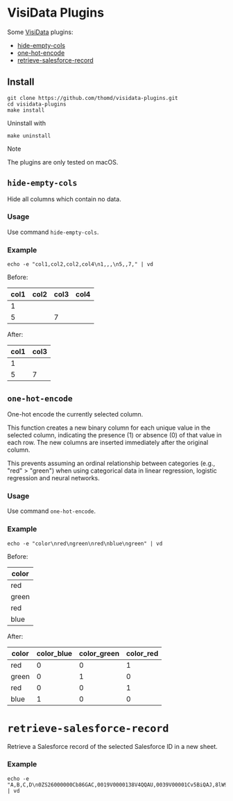 # VisiData Plugins

Some [VisiData](https://www.visidata.org/) plugins:

- [hide-empty-cols](#hide-empty-cols)
- [one-hot-encode](#one-hot-encode)
- [retrieve-salesforce-record](#retrieve-salesforce-record)

## Install

    git clone https://github.com/thomd/visidata-plugins.git
    cd visidata-plugins
    make install

Uninstall with

    make uninstall

> [!NOTE]
> The plugins are only tested on macOS.

## `hide-empty-cols`

Hide all columns which contain no data.

### Usage

Use command `hide-empty-cols`.

### Example

    echo -e "col1,col2,col2,col4\n1,,,\n5,,7," | vd

Before:

| col1 | col2 | col3 | col4 |
| ---- | ---- | ---- | ---- |
| 1    |      |      |      |
| 5    |      | 7    |      |

After:

| col1 | col3 |
| ---- | ---- |
| 1    |      |
| 5    | 7    |

## `one-hot-encode`

One-hot encode the currently selected column.

This function creates a new binary column for each unique value in the selected column, indicating the presence (1) or absence (0) of that value in each row. The new columns are inserted immediately after the original column.

This prevents assuming an ordinal relationship between categories (e.g., "red" > "green") when using categorical data in linear regression, logistic regression and neural networks.

### Usage

Use command `one-hot-encode`.

### Example

    echo -e "color\nred\ngreen\nred\nblue\ngreen" | vd

Before:

| color |
| ----- |
| red   |
| green |
| red   |
| blue  |

After:

| color | color_blue | color_green | color_red |
| ----- | ---------- | ----------- | --------- |
| red   | 0          | 0           | 1         |
| green | 0          | 1           | 0         |
| red   | 0          | 0           | 1         |
| blue  | 1          | 0           | 0         |

# `retrieve-salesforce-record`

Retrieve a Salesforce record of the selected Salesforce ID in a new sheet.

### Example

```
echo -e "A,B,C,D\n0ZS26000000Cb86GAC,0019V0000138V4QQAU,0039V00001Cv5BiQAJ,8lW9V000001owrRUAQ" | vd
```
